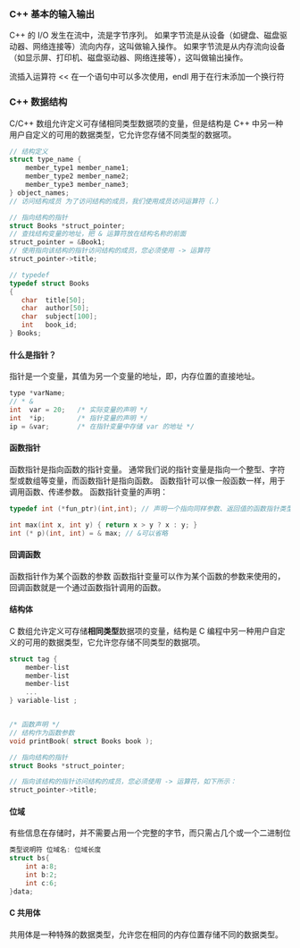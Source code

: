 ### C++ 基本的输入输出

C++ 的 I/O 发生在流中，流是字节序列。
如果字节流是从设备（如键盘、磁盘驱动器、网络连接等）流向内存，这叫做输入操作。
如果字节流是从内存流向设备（如显示屏、打印机、磁盘驱动器、网络连接等），这叫做输出操作。

流插入运算符 << 在一个语句中可以多次使用，endl 用于在行末添加一个换行符

### C++ 数据结构
C/C++ 数组允许定义可存储相同类型数据项的变量，但是结构是 C++ 中另一种用户自定义的可用的数据类型，它允许您存储不同类型的数据项。

```c++
// 结构定义
struct type_name {
    member_type1 member_name1;
    member_type2 member_name2;
    member_type3 member_name3;
} object_names;
// 访问结构成员 为了访问结构的成员，我们使用成员访问运算符（.）
```

```c++
// 指向结构的指针
struct Books *struct_pointer;
// 查找结构变量的地址，把 & 运算符放在结构名称的前面
struct_pointer = &Book1;
// 使用指向该结构的指针访问结构的成员，您必须使用 -> 运算符
struct_pointer->title;
```

```c++
// typedef
typedef struct Books
{
   char  title[50];
   char  author[50];
   char  subject[100];
   int   book_id;
} Books;
```


#### 什么是指针？
指针是一个变量，其值为另一个变量的地址，即，内存位置的直接地址。

```c
type *varName;
// * &
int  var = 20;   /* 实际变量的声明 */
int  *ip;        /* 指针变量的声明 */
ip = &var;       /* 在指针变量中存储 var 的地址 */
```

#### 函数指针
函数指针是指向函数的指针变量。
通常我们说的指针变量是指向一个整型、字符型或数组等变量，而函数指针是指向函数。
函数指针可以像一般函数一样，用于调用函数、传递参数。
函数指针变量的声明：
```c
typedef int (*fun_ptr)(int,int); // 声明一个指向同样参数、返回值的函数指针类型

int max(int x, int y) { return x > y ? x : y; }
int (* p)(int, int) = & max; // &可以省略
```

#### 回调函数

函数指针作为某个函数的参数
函数指针变量可以作为某个函数的参数来使用的，回调函数就是一个通过函数指针调用的函数。

#### 结构体
 
C 数组允许定义可存储**相同类型**数据项的变量，结构是 C 编程中另一种用户自定义的可用的数据类型，它允许您存储不同类型的数据项。

```c
struct tag { 
    member-list
    member-list 
    member-list  
    ...
} variable-list ;


/* 函数声明 */
// 结构作为函数参数
void printBook( struct Books book );

// 指向结构的指针
struct Books *struct_pointer;

// 指向该结构的指针访问结构的成员，您必须使用 -> 运算符，如下所示：
struct_pointer->title;
```

#### 位域
有些信息在存储时，并不需要占用一个完整的字节，而只需占几个或一个二进制位

```c
类型说明符 位域名: 位域长度 
struct bs{
    int a:8;
    int b:2;
    int c:6;
}data;
```

#### C 共用体
共用体是一种特殊的数据类型，允许您在相同的内存位置存储不同的数据类型。
